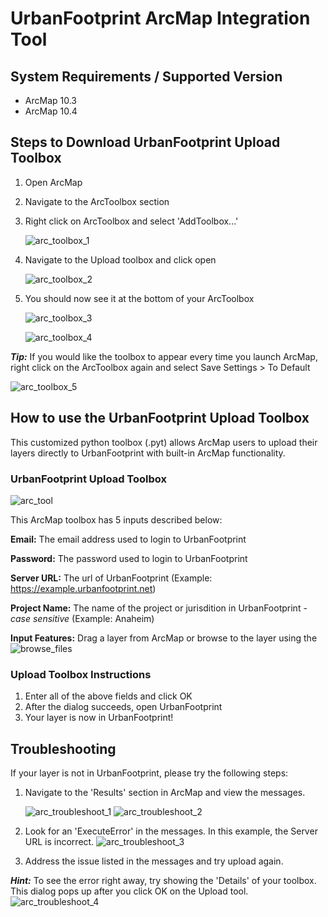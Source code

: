 # UrbanFootprint ArcMap Integration Tool

## System Requirements / Supported Version
 - ArcMap 10.3
 - ArcMap 10.4

## Steps to Download UrbanFootprint Upload Toolbox
1. Open ArcMap
2. Navigate to the ArcToolbox section
3. Right click on ArcToolbox and select 'AddToolbox...'

    ![arc_toolbox_1](images/scag_12_7_15/arc_add_toolbox.png)

4. Navigate to the Upload toolbox and click open

    ![arc_toolbox_2](images/scag_12_7_15/arc_add_toolbox_2.png)

5. You should now see it at the bottom of your ArcToolbox

    ![arc_toolbox_3](images/scag_12_7_15/arc_add_toolbox_3.png)

    ![arc_toolbox_4](images/scag_12_7_15/arc_add_toolbox_4.png)


***Tip:*** If you would like the toolbox to appear every time you launch ArcMap,
right click on the ArcToolbox again and select Save Settings > To Default

![arc_toolbox_5](images/scag_12_7_15/arc_add_toolbox_5.png)

## How to use the UrbanFootprint Upload Toolbox
This customized python toolbox (.pyt) allows ArcMap users to upload their layers
directly to UrbanFootprint with built-in ArcMap functionality.

### UrbanFootprint Upload Toolbox
![arc_tool](images/scag_12_7_15/arc_tool_1.png)

This ArcMap toolbox has 5 inputs described below:

**Email:** The email address used to login to UrbanFootprint

**Password:** The password used to login to UrbanFootprint

**Server URL:** The url of UrbanFootprint (Example: https://example.urbanfootprint.net)

**Project Name:** The name of the project or jurisdition in UrbanFootprint - *case sensitive* (Example: Anaheim)

**Input Features:** Drag a layer from ArcMap or browse to the layer using the ![browse_files](images/scag_12_7_15/arc_tool_browse_files.png)

### Upload Toolbox Instructions
1. Enter all of the above fields and click OK
2. After the dialog succeeds, open UrbanFootprint
3. Your layer is now in UrbanFootprint!

## Troubleshooting
If your layer is not in UrbanFootprint, please try the following steps:

1. Navigate to the 'Results' section in ArcMap and view the messages.

    ![arc_troubleshoot_1](images/scag_12_7_15/arc_tool_troubleshoot_1.png)
    ![arc_troubleshoot_2](images/scag_12_7_15/arc_tool_troubleshoot_2.png)

2. Look for an 'ExecuteError' in the messages.
In this example, the Server URL is incorrect.
![arc_troubleshoot_3](images/scag_12_7_15/arc_tool_troubleshoot_3.png)

3. Address the issue listed in the messages and try upload again.

***Hint:*** To see the error right away, try showing the 'Details'
of your toolbox. This dialog pops up after you click OK on the
Upload tool.
![arc_troubleshoot_4](images/scag_12_7_15/arc_tool_troubleshoot_4.png)


